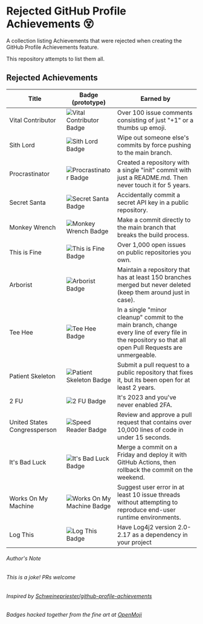 # Rejected GitHub Profile Achievements 😵

A collection listing Achievements that were rejected when creating the GitHub Profile Achievements feature.

This repository attempts to list them all.

## Rejected Achievements

| Title | Badge (prototype) |  Earned by |
| --- | --- | --- |
Vital Contributor | ![Vital Contributor Badge](images/plusone.png) |	Over 100 issue comments consisting of just "+1" or a thumbs up emoji. 
Sith Lord	        | ![Sith Lord Badge](images/sithlord.png) |	Wipe out someone else's commits by force pushing to the main branch.
Procrastinator  	| ![Procrastinator Badge](images/procrastinator.png) |	Created a repository with a single "init" commit with just a README.md. Then never touch it for 5 years.
Secret Santa	    | ![Secret Santa Badge](images/secretsanta.png) |	Accidentally commit a secret API key in a public repository.
Monkey Wrench	    | ![Monkey Wrench Badge](images/monkeywrench.png) |	Make a commit directly to the main branch that breaks the build process.
This is Fine      | ![This is Fine Badge](images/thisisfine.png) |	Over 1,000 open issues on public repositories you own.
Arborist          | ![Arborist Badge](images/arborist.png) |	Maintain a repository that has at least 150 branches merged but never deleted (keep them around just in case).
Tee Hee         	| ![Tee Hee Badge](images/teehee.png) |	In a single "minor cleanup" commit to the main branch, change every line of every file in the repository so that all open Pull Requests are unmergeable.
Patient Skeleton	| ![Patient Skeleton Badge](images/patientskeleton.png) |	Submit a pull request to a public repository that fixes it, but its been open for at least 2 years.
2 FU	            | ![2 FU Badge](images/2fu.png) |	It's 2023 and you've never enabled 2FA.
United States Congressperson    	| ![Speed Reader Badge](images/speedreader.png) |	Review and approve a pull request that contains over 10,000 lines of code in under 15 seconds.
It's Bad Luck     | ![It's Bad Luck Badge](images/itsbadluck.png) | Merge a commit on a Friday and deploy it with GitHub Actions, then rollback the commit on the weekend.
Works On My Machine | ![Works On My Machine Badge](images/worksonmymachine.png) | Suggest user error in at least 10 issue threads without attempting to reproduce end-user runtime environments.
Log This | ![Log This Badge](images/logthis.png) | Have Log4j2 version 2.0-2.17 as a dependency in your project

###### Author's Note
###### This is a joke! PRs welcome
###### Inspired by [Schweinepriester/github-profile-achievements](https://github.com/Schweinepriester/github-profile-achievements)
###### Badges hacked together from the fine art at [OpenMoji](https://openmoji.org/)
